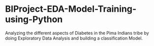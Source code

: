 # BIProject-EDA-Model-Training-using-Python
Analyzing the different aspects of Diabetes in the Pima Indians tribe by doing Exploratory Data Analysis and building a classification Model.
